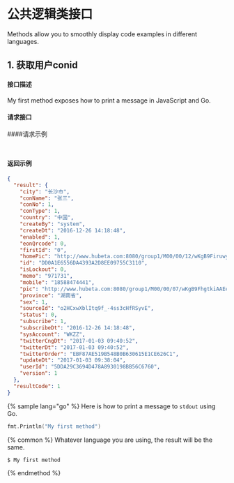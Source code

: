 # 公共逻辑类接口

Methods allow you to smoothly display code examples in different languages.


## 1. 获取用户conid
#### 接口描述
    

My first method exposes how to print a message in JavaScript and Go.
#### 请求接口
>  

####请求示例

```
  
``` 

#### 返回示例

```json
{
  "result": {
    "city": "长沙市",
    "conName": "张三",
    "conNo": 1,
    "conType": 1,
    "country": "中国",
    "createBy": "system",
    "createDt": "2016-12-26 14:18:48",
    "enabled": 1,
    "eonQrcode": 0,
    "firstId": "0",
    "homePic": "http://www.hubeta.com:8080/group1/M00/00/12/wKgB9FiruwyAY2qBAAaFB42OxaI144.jpg",
    "id": "DD0A1E6556DA4393A2D8EE09755C3110",
    "isLockout": 0,
    "memo": "971731",
    "mobile": "18588474441",
    "pic": "http://www.hubeta.com:8080/group1/M00/00/07/wKgB9FhgtkiAAEe2AAAFJgnHYyM520.jpg",
    "province": "湖南省",
    "sex": 1,
    "sourceId": "o2HCxwXblItq9f_-4ss3cHfRSyvE",
    "status": 0,
    "subscribe": 1,
    "subscribeDt": "2016-12-26 14:18:48",
    "sysAccount": "WKZZ",
    "twitterCngDt": "2017-01-03 09:40:52",
    "twitterDt": "2017-01-03 09:40:52",
    "twitterOrder": "EBF87AE519B548B0B630615E1CE626C1",
    "updateDt": "2017-01-03 09:38:04",
    "userId": "5DDA29C3694D478A8930198BB56C6760",
    "version": 1
  },
  "resultCode": 1
}
```

{% sample lang="go" %}
Here is how to print a message to `stdout` using Go.

```go
fmt.Println("My first method")
```

{% common %}
Whatever language you are using, the result will be the same.

```bash
$ My first method
```
{% endmethod %}
